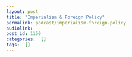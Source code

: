 ```yaml
---
layout: post
title: "Imperialism & Foreign Policy"
permalink: podcast/imperialism-foreign-policy
audiolink: 
post_id: 1150
categories:  []
tags:  []
---
```


